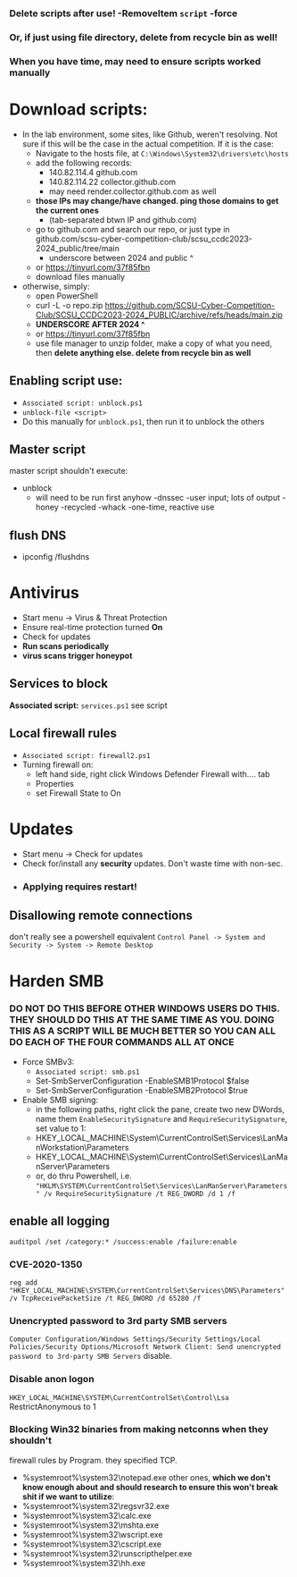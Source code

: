 ### Delete scripts after use! -RemoveItem `script` -force 
### Or, if just using file directory, delete from recycle bin as well!

### When you have time, may need to ensure scripts worked manually

# Download scripts:
- In the lab environment, some sites, like Github, weren't resolving. Not sure if this will be the case in the actual competition. If it is the case:
	- Navigate to the hosts file, at `C:\Windows\System32\drivers\etc\hosts`
	- add the following records:
		- 140.82.114.4   github.com
		- 140.82.114.22 collector.github.com
		- may need render.collector.github.com as well
	- **those IPs may change/have changed. ping those domains to get the current ones**
		- (tab-separated btwn IP and github.com)
	- go to github.com and search our repo, or just type in github.com/scsu-cyber-competition-club/scsu_ccdc2023-2024_public/tree/main
		- underscore between 2024 and public ^
	- or https://tinyurl.com/37f85fbn
	- download files manually
- otherwise, simply:
	- open PowerShell
	- curl -L -o repo.zip https://github.com/SCSU-Cyber-Competition-Club/SCSU_CCDC2023-2024_PUBLIC/archive/refs/heads/main.zip 
	- **UNDERSCORE AFTER 2024 ^**
	- or https://tinyurl.com/37f85fbn
	- use file manager to unzip folder, make a copy of what you need, then **delete anything else. delete from recycle bin as well** 

## Enabling script use:
- `Associated script: unblock.ps1`
- `unblock-file <script>`
- Do this manually for `unblock.ps1`, then run it to unblock the others

## Master script
master script shouldn't execute:
- unblock
	- will need to be run first anyhow
-dnssec
	-user input; lots of output
-honey
	-recycled
-whack
	-one-time, reactive use

## flush DNS
- ipconfig /flushdns
# Antivirus
- Start menu -> Virus & Threat Protection
- Ensure real-time protection turned **On**
- Check for updates
- **Run scans periodically**
- **virus scans trigger honeypot**

## Services to block
**Associated script:** `services.ps1`
see script
## Local firewall rules
- `Associated script: firewall2.ps1`
- Turning firewall on:
	- left hand side, right click Windows Defender Firewall with.... tab
	- Properties
	- set Firewall State to On


# Updates
- Start menu -> Check for updates
- Check for/install any **security** updates. Don't waste time with non-sec.
- ### Applying requires restart!



## Disallowing remote connections
don't really see a powershell equivalent
`Control Panel -> System and Security -> System -> Remote Desktop`




# Harden SMB

### DO NOT DO THIS BEFORE OTHER WINDOWS USERS DO THIS. THEY SHOULD DO THIS AT THE SAME TIME AS YOU. DOING THIS AS A SCRIPT WILL BE MUCH BETTER SO YOU CAN ALL DO EACH OF THE FOUR COMMANDS ALL AT ONCE 
- Force SMBv3:
	- `Associated script: smb.ps1`
	- Set-SmbServerConfiguration -EnableSMB1Protocol $false
	- Set-SmbServerConfiguration -EnableSMB2Protocol $true
- Enable SMB signing:
	- in the following paths, right click the pane, create two new DWords, name them `EnableSecuritySignature` and `RequireSecuritySignature`, set value to 1:
	- HKEY_LOCAL_MACHINE\System\CurrentControlSet\Services\LanManWorkstation\Parameters
	- HKEY_LOCAL_MACHINE\System\CurrentControlSet\Services\LanManServer\Parameters
	- or, do thru Powershell, i.e.
`"HKLM\SYSTEM\CurrentControlSet\Services\LanManServer\Parameters" /v RequireSecuritySignature /t REG_DWORD /d 1 /f`



## enable all logging

`auditpol /set /category:* /success:enable /failure:enable`

### CVE-2020-1350
`reg add "HKEY_LOCAL_MACHINE\SYSTEM\CurrentControlSet\Services\DNS\Parameters" /v TcpReceivePacketSize /t REG_DWORD /d 65280 /f`

### Unencrypted password to 3rd party SMB servers
`Computer Configuration/Windows Settings/Security Settings/Local Policies/Security Options/Microsoft Network Client: Send unencrypted password to 3rd-party SMB Servers`
disable.

### Disable anon logon
`HKEY_LOCAL_MACHINE\SYSTEM\CurrentControlSet\Control\Lsa`
RestrictAnonymous to 1

### Blocking Win32 binaries from making netconns when they shouldn't
firewall rules by Program. they specified TCP.
- %systemroot%\system32\notepad.exe
other ones, **which we don't know enough about and should research to ensure this won't break shit if we want to utilize**:
- %systemroot%\system32\regsvr32.exe
- %systemroot%\system32\calc.exe
- %systemroot%\system32\mshta.exe
- %systemroot%\system32\wscript.exe
- %systemroot%\system32\cscript.exe
- %systemroot%\system32\runscripthelper.exe
- %systemroot%\system32\hh.exe



